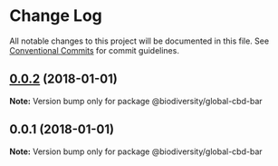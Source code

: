 # Change Log

All notable changes to this project will be documented in this file.
See [Conventional Commits](https://conventionalcommits.org) for commit guidelines.

<a name="0.0.2"></a>
## [0.0.2](https://github.com/scbd/biodiversity-nuxtjs/compare/@biodiversity/global-cbd-bar@0.0.1...@biodiversity/global-cbd-bar@0.0.2) (2018-01-01)




**Note:** Version bump only for package @biodiversity/global-cbd-bar

<a name="0.0.1"></a>
## 0.0.1 (2018-01-01)




**Note:** Version bump only for package @biodiversity/global-cbd-bar
